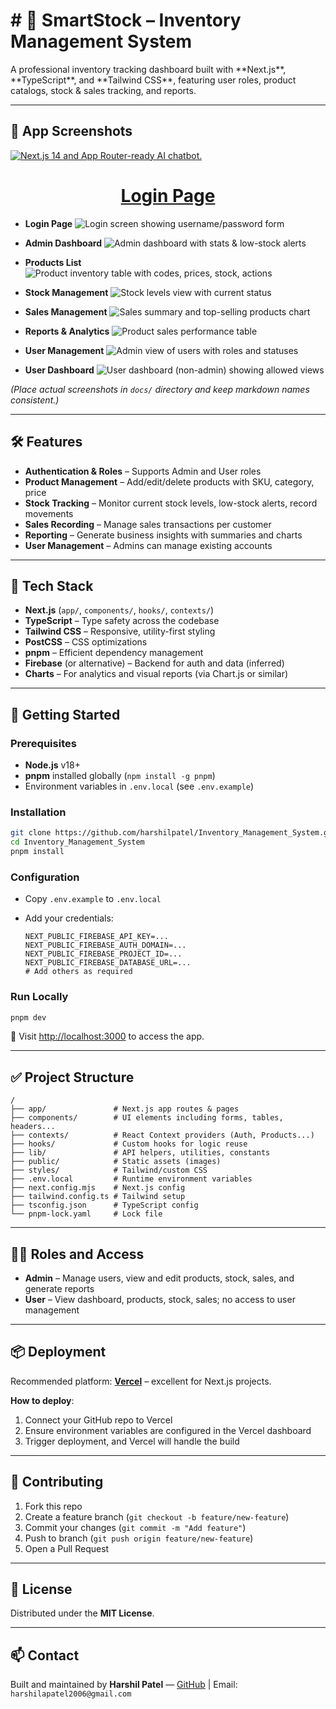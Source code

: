 <h1># 🧠 SmartStock – Inventory Management System
</h1>
A professional inventory tracking dashboard built with **Next.js**, **TypeScript**, and **Tailwind CSS**, featuring user roles, product catalogs, stock & sales tracking, and reports.

---

## 📸 App Screenshots
<a href="./Desktop/Internship/appifly/1.png">
  <img alt="Next.js 14 and App Router-ready AI chatbot." src="app/(chat)/opengraph-image.png">
  <h1 align="center">Login Page</h1>
</a>



* **Login Page**
  ![Login screen showing username/password form](./Desktop/Internship/appifly/1.png)

* **Admin Dashboard**
  ![Admin dashboard with stats & low-stock alerts](./docs/dashboard_admin.png)

* **Products List**
  ![Product inventory table with codes, prices, stock, actions](./docs/products.png)

* **Stock Management**
  ![Stock levels view with current status](./docs/stock.png)

* **Sales Management**
  ![Sales summary and top-selling products chart](./docs/sales.png)

* **Reports & Analytics**
  ![Product sales performance table](./docs/reports.png)

* **User Management**
  ![Admin view of users with roles and statuses](./docs/users.png)

* **User Dashboard**
  ![User dashboard (non-admin) showing allowed views](./docs/dashboard_user.png)

*(Place actual screenshots in `docs/` directory and keep markdown names consistent.)*

---

## 🛠️ Features

* **Authentication & Roles** – Supports Admin and User roles
* **Product Management** – Add/edit/delete products with SKU, category, price
* **Stock Tracking** – Monitor current stock levels, low-stock alerts, record movements
* **Sales Recording** – Manage sales transactions per customer
* **Reporting** – Generate business insights with summaries and charts
* **User Management** – Admins can manage existing accounts

---

## 📁 Tech Stack

* **Next.js** (`app/`, `components/`, `hooks/`, `contexts/`)
* **TypeScript** – Type safety across the codebase
* **Tailwind CSS** – Responsive, utility-first styling
* **PostCSS** – CSS optimizations
* **pnpm** – Efficient dependency management
* **Firebase** (or alternative) – Backend for auth and data (inferred)
* **Charts** – For analytics and visual reports (via Chart.js or similar)

---

## 🚀 Getting Started

### Prerequisites

* **Node.js** v18+
* **pnpm** installed globally (`npm install -g pnpm`)
* Environment variables in `.env.local` (see `.env.example`)

### Installation

```bash
git clone https://github.com/harshilpatel/Inventory_Management_System.git
cd Inventory_Management_System
pnpm install
```

### Configuration

* Copy `.env.example` to `.env.local`
* Add your credentials:

  ```
  NEXT_PUBLIC_FIREBASE_API_KEY=...
  NEXT_PUBLIC_FIREBASE_AUTH_DOMAIN=...
  NEXT_PUBLIC_FIREBASE_PROJECT_ID=...
  NEXT_PUBLIC_FIREBASE_DATABASE_URL=...
  # Add others as required
  ```

### Run Locally

```bash
pnpm dev
```

🎉 Visit [http://localhost:3000](http://localhost:3000) to access the app.

---

## ✅ Project Structure

```
/
├── app/               # Next.js app routes & pages
├── components/        # UI elements including forms, tables, headers...
├── contexts/          # React Context providers (Auth, Products...)
├── hooks/             # Custom hooks for logic reuse
├── lib/               # API helpers, utilities, constants
├── public/            # Static assets (images)
├── styles/            # Tailwind/custom CSS
├── .env.local         # Runtime environment variables
├── next.config.mjs    # Next.js config
├── tailwind.config.ts # Tailwind setup
├── tsconfig.json      # TypeScript config
└── pnpm-lock.yaml     # Lock file
```

---

## 🧑‍💼 Roles and Access

* **Admin** – Manage users, view and edit products, stock, sales, and generate reports
* **User** – View dashboard, products, stock, sales; no access to user management

---

## 📦 Deployment

Recommended platform: [**Vercel**](https://vercel.com/) – excellent for Next.js projects.

**How to deploy**:

1. Connect your GitHub repo to Vercel
2. Ensure environment variables are configured in the Vercel dashboard
3. Trigger deployment, and Vercel will handle the build

---

## 🔧 Contributing

1. Fork this repo
2. Create a feature branch (`git checkout -b feature/new-feature`)
3. Commit your changes (`git commit -m "Add feature"`)
4. Push to branch (`git push origin feature/new-feature`)
5. Open a Pull Request

---

## 📄 License

Distributed under the **MIT License**.

---

## 📫 Contact

Built and maintained by **Harshil Patel** — [GitHub](https://github.com/Harshilpatel0456) | Email: `harshilapatel2006@gmail.com`

